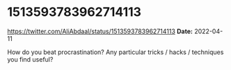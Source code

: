 # 1513593783962714113
https://twitter.com/AliAbdaal/status/1513593783962714113
**Date:** 2022-04-11

How do you beat procrastination? Any particular tricks / hacks / techniques you find useful?
